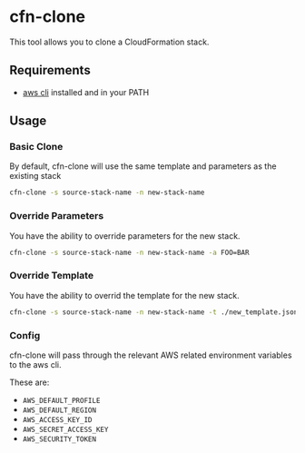 # cfn-clone

This tool allows you to clone a CloudFormation stack.

## Requirements

* [aws cli](http://aws.amazon.com/cli/) installed and in your PATH

## Usage

### Basic Clone

By default, cfn-clone will use the same template and parameters as the existing stack
```sh
cfn-clone -s source-stack-name -n new-stack-name
```

### Override Parameters

You have the ability to override parameters for the new stack.
```sh
cfn-clone -s source-stack-name -n new-stack-name -a FOO=BAR
```

### Override Template

You have the ability to overrid the template for the new stack.
```sh
cfn-clone -s source-stack-name -n new-stack-name -t ./new_template.json
```

### Config

cfn-clone will pass through the relevant AWS related environment variables to the aws cli.

These are:

* `AWS_DEFAULT_PROFILE`
* `AWS_DEFAULT_REGION`
* `AWS_ACCESS_KEY_ID`
* `AWS_SECRET_ACCESS_KEY`
* `AWS_SECURITY_TOKEN`

